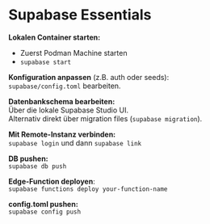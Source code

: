 # Supabase Essentials
**Lokalen Container starten:**
- Zuerst Podman Machine starten
- `supabase start`

**Konfiguration anpassen** (z.B. auth oder seeds): \
`supabase/config.toml` bearbeiten.

**Datenbankschema bearbeiten:** \
Über die lokale Supabase Studio UI. \
Alternativ direkt über migration files (`supabase migration`).

**Mit Remote-Instanz verbinden:** \
`supabase login` und dann `supabase link`

**DB pushen:** \
`supabase db push`

**Edge-Function deployen**: \
`supabase functions deploy your-function-name`

**config.toml pushen:** \
`supabase config push`
